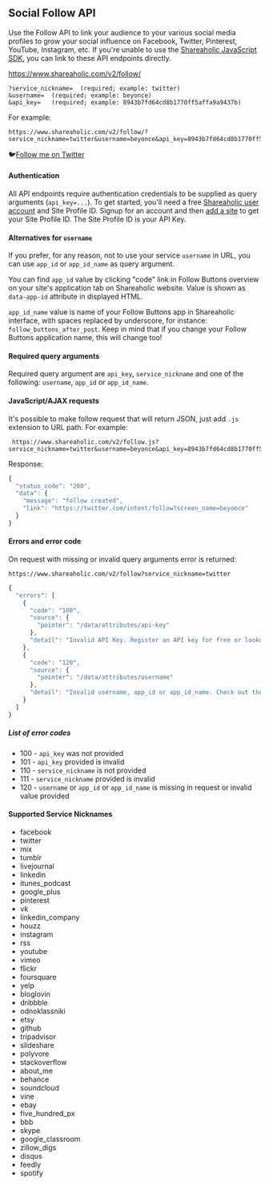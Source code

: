 Social Follow API
---

Use the Follow API to link your audience to your various social media profiles to grow your social influence on Facebook, Twitter, Pinterest, YouTube, Instagram, etc. If you're unable to use the [Shareaholic JavaScript SDK](https://www.shareaholic.com/website-tools/), you can link to these API endpoints directly.

  https://www.shareaholic.com/v2/follow/

    ?service_nickname=  (required; example: twitter)
    &username=  (required; example: beyonce)
    &api_key=   (required; example: 8943b7fd64cd8b1770ff5affa9a9437b)

For example:

    https://www.shareaholic.com/v2/follow/?service_nickname=twitter&username=beyonce&api_key=8943b7fd64cd8b1770ff5affa9a9437b

🐦[Follow me on Twitter](https://www.shareaholic.com/v2/follow/?service_nickname=twitter&username=beyonce&api_key=8943b7fd64cd8b1770ff5affa9a9437b)

#### Authentication

All API endpoints require authentication credentials to be supplied as query arguments (`api_key=...`). To get started, you'll need a free [Shareaholic user account](https://www.shareaholic.com/signup) and Site Profile ID. Signup for an account and then [add a site](https://www.shareaholic.com/sites) to get your Site Profile ID. The Site Profile ID is your API Key.

#### Alternatives for `username`

If you prefer, for any reason, not to use your service `username` in URL, you can use `app_id` or `app_id_name` as query argument.

You can find `app_id` value by clicking "code" link in Follow Buttons overview on your site's application tab on Shareaholic website. Value is shown as `data-app-id` attribute in displayed HTML.

`app_id_name` value is name of your Follow Buttons app in Shareaholic interface, with spaces replaced by underscore, for instance: `follow_buttons_after_post`. Keep in mind that if you change your Follow Buttons application name, this will change too!

#### Required query arguments

Required query argument are `api_key`, `service_nickname` and one of the following: `username`, `app_id` or `app_id_name`.

#### JavaScript/AJAX requests

It's possible to make follow request that will return JSON, just add `.js` extension to URL path. For example:

     https://www.shareaholic.com/v2/follow.js?service_nickname=twitter&username=beyonce&api_key=8943b7fd64cd8b1770ff5affa9a9437b

Response:

```javascript
{
  "status_code": "200",
  "data": {
    "message": "follow created",
    "link": "https://twitter.com/intent/follow?screen_name=beyonce"
  }
}
```

#### Errors and error code

On request with missing or invalid query arguments error is returned:

    https://www.shareaholic.com/v2/follow?service_nickname=twitter

```javascript
{
  "errors": [
    {
      "code": "100",
      "source": {
        "pointer": "/data/attributes/api-key"
      },
      "detail": "Invalid API Key. Register an API key for free or lookup your existing API key at https://www.shareaholic.com/sites."
    },
    {
      "code": "120",
      "source": {
        "pointer": "/data/attributes/username"
      },
      "detail": "Invalid username, app_id or app_id_name. Check out the docs at https://github.com/shareaholic/shareaholic-api-docs/blob/master/api_follow_api.md for usage examples."
    }
  ]
}
```

##### List of error codes

* 100 - `api_key` was not provided
* 101 - `api_key` provided is invalid
* 110 - `service_nickname` is not provided
* 111 - `service_nickname` provided is invalid
* 120 - `username` or `app_id` or `app_id_name` is missing in request or invalid value provided

#### Supported Service Nicknames

* facebook
* twitter
* mix
* tumblr
* livejournal
* linkedin
* itunes_podcast
* google_plus
* pinterest
* vk
* linkedin_company
* houzz
* instagram
* rss
* youtube
* vimeo
* flickr
* foursquare
* yelp
* bloglovin
* dribbble
* odnoklassniki
* etsy
* github
* tripadvisor
* slideshare
* polyvore
* stackoverflow
* about_me
* behance
* soundcloud
* vine
* ebay
* five_hundred_px
* bbb
* skype
* google_classroom
* zillow_digs
* disqus
* feedly
* spotify
